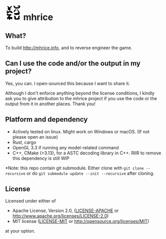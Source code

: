 # ![](src/extract/static/favicon.png) mhrice

## What?

To build http://mhrice.info, and to reverse engineer the game.

## Can I use the code and/or the output in my project?

Yes, you can. I open-sourced this because I want to share it.

Although I don't enforce anything beyond the license conditions, I kindly ask you to give attribution to the mhrice project if you use the code or the output from it in another places. Thank you!

## Platform and dependency

 - Actively tested on linux. Might work on Windows or macOS. (If not please open an issue)
 - Rust, cargo
 - OpenGL 3.3 if running any model-related command
 - C++, CMake (>3.13), for a ASTC decoding library in C++. RIIR to remove this dependency is still WIP

*Note: this repo contain git submodule. Either clone with `git clone --recursive` or do `git submodule update --init --recursive` after cloning.

## License

Licensed under either of

- Apache License, Version 2.0, ([LICENSE-APACHE](LICENSE-APACHE) or http://www.apache.org/licenses/LICENSE-2.0)
- MIT license ([LICENSE-MIT](LICENSE-MIT) or http://opensource.org/licenses/MIT)

at your option.
